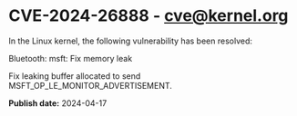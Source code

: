 # CVE-2024-26888 - cve@kernel.org

In the Linux kernel, the following vulnerability has been resolved:

Bluetooth: msft: Fix memory leak

Fix leaking buffer allocated to send MSFT_OP_LE_MONITOR_ADVERTISEMENT.

**Publish date:** 2024-04-17

